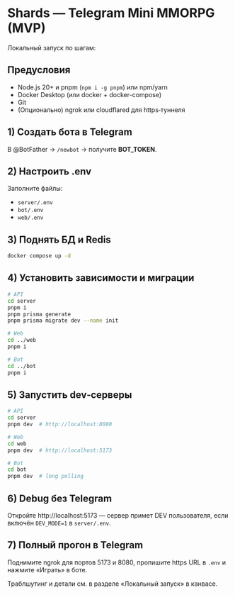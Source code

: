 
# Shards — Telegram Mini MMORPG (MVP)

Локальный запуск по шагам:

## Предусловия
- Node.js 20+ и pnpm (`npm i -g pnpm`) или npm/yarn
- Docker Desktop (или docker + docker-compose)
- Git
- (Опционально) ngrok или cloudflared для https‑туннеля

## 1) Создать бота в Telegram
В @BotFather → `/newbot` → получите **BOT_TOKEN**.

## 2) Настроить .env
Заполните файлы:
- `server/.env`
- `bot/.env`
- `web/.env`

## 3) Поднять БД и Redis
```bash
docker compose up -d
```

## 4) Установить зависимости и миграции
```bash
# API
cd server
pnpm i
pnpm prisma generate
pnpm prisma migrate dev --name init

# Web
cd ../web
pnpm i

# Bot
cd ../bot
pnpm i
```

## 5) Запустить dev‑серверы
```bash
# API
cd server
pnpm dev  # http://localhost:8080

# Web
cd web
pnpm dev  # http://localhost:5173

# Bot
cd bot
pnpm dev  # long polling
```

## 6) Debug без Telegram
Откройте http://localhost:5173 — сервер примет DEV пользователя, если включён `DEV_MODE=1` в `server/.env`.

## 7) Полный прогон в Telegram
Поднимите ngrok для портов 5173 и 8080, пропишите https URL в `.env` и нажмите «Играть» в боте.

Траблшутинг и детали см. в разделе «Локальный запуск» в канвасе.
